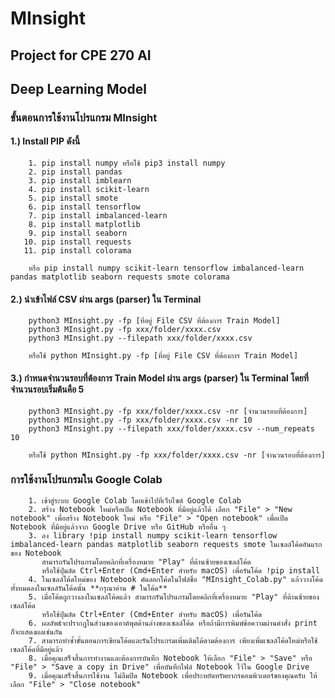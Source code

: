 # MInsight

## Project for CPE 270 AI

## Deep Learning Model

### ขั้นตอนการใช้งานโปรแกรม MInsight

#### 1.) Install PIP ดังนี้

        1. pip install numpy หรือใช้ pip3 install numpy
        2. pip install pandas
        3. pip install imblearn
        4. pip install scikit-learn
        5. pip install smote
        6. pip install tensorflow
        7. pip install imbalanced-learn
        8. pip install matplotlib
        9. pip install seaborn
       10. pip install requests
       11. pip install colorama

        หรือ pip install numpy scikit-learn tensorflow imbalanced-learn pandas matplotlib seaborn requests smote colorama

#### 2.) นำเข้าไฟล์ CSV ผ่าน args (parser) ใน Terminal

        python3 MInsight.py -fp [ที่อยู่ File CSV ที่ต้องการ Train Model]
        python3 MInsight.py -fp xxx/folder/xxxx.csv
        python3 MInsight.py --filepath xxx/folder/xxxx.csv

        หรือใช้ python MInsight.py -fp [ที่อยู่ File CSV ที่ต้องการ Train Model]

#### 3.) กำหนดจำนวนรอบที่ต้องการ Train Model ผ่าน args (parser) ใน Terminal โดยที่จำนวนรอบเริ่มต้นคือ 5

        python3 MInsight.py -fp xxx/folder/xxxx.csv -nr [จำนวนรอบที่ต้องการ]
        python3 MInsight.py -fp xxx/folder/xxxx.csv -nr 10
        python3 MInsight.py --filepath xxx/folder/xxxx.csv --num_repeats 10

        หรือใ่ช้ python MInsight.py -fp xxx/folder/xxxx.csv -nr [จำนวนรอบที่ต้องการ]

### การใช้งานโปรแกรมใน Google Colab

        1. เข้าสู่ระบบ Google Colab โดยเข้าไปที่เว็บไซต์ Google Colab
        2. สร้าง Notebook ใหม่หรือเปิด Notebook ที่มีอยู่แล้วได้ เลือก "File" > "New notebook" เพื่อสร้าง Notebook ใหม่ หรือ "File" > "Open notebook" เพื่อเปิด Notebook ที่มีอยู่แล้วจาก Google Drive หรือ GitHub หรืออื่น ๆ
        3. ลง library !pip install numpy scikit-learn tensorflow imbalanced-learn pandas matplotlib seaborn requests smote ในเซลล์โค้ดอันแรกของ Notebook
           สามารถรันโปรแกรมโดยคลิกที่เครื่องหมาย "Play" ที่ด้านซ้ายของเซลล์โค้ด
           หรือใช้ปุ่มลัด Ctrl+Enter (Cmd+Enter สำหรับ macOS) เพื่อรันโค้ด !pip install
        4. ในเซลล์โค้ดใหม่ของ Notebook คัดลอกโค้ดในไฟล์ชื่อ "MInsight_Colab.py" แล้ววางโค้ดทั้งหมดลงในเซลล์รันโค้ดนั้น **กรุณาอ่าน # ในโค้ด**
        5. เมื่อโค้ดถูกวางลงในเซลล์โค้ดแล้ว สามารถรันโปรแกรมโดยคลิกที่เครื่องหมาย "Play" ที่ด้านซ้ายของเซลล์โค้ด
           หรือใช้ปุ่มลัด Ctrl+Enter (Cmd+Enter สำหรับ macOS) เพื่อรันโค้ด
        6. ผลลัพธ์จะปรากฏในส่วนของเอาต์พุตด้านล่างของเซลล์โค้ด หรือถ้ามีการพิมพ์ข้อความผ่านคำสั่ง print ก็จะแสดงผลเช่นกัน
        7. สามารถทำซ้ำขั้นตอนการเขียนโค้ดและรันโปรแกรมเพิ่มเติมได้ตามต้องการ เพียงเพิ่มเซลล์โค้ดใหม่หรือใช้เซลล์โค้ดที่มีอยู่แล้ว
        8. เมื่อคุณเสร็จสิ้นการทำงานและต้องการบันทึก Notebook ให้เลือก "File" > "Save" หรือ "File" > "Save a copy in Drive" เพื่อบันทึกไฟล์ Notebook ไว้ใน Google Drive
        9. เมื่อคุณเสร็จสิ้นการใช้งาน ไม่ลืมปิด Notebook เพื่อประหยัดทรัพยากรคอมพิวเตอร์ของคุณครับ ให้เลือก "File" > "Close notebook"
